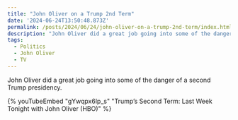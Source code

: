 ```yaml
---
title: "John Oliver on a Trump 2nd Term"
date: '2024-06-24T13:50:48.873Z'
permalink: /posts/2024/06/24/john-oliver-on-a-trump-2nd-term/index.html
description: "John Oliver did a great job going into some of the danger of a second Trump presidency"
tags:
  - Politics
  - John Oliver
  - TV
---
```


John Oliver did a great job going into some of the danger of a second Trump presidency.
<!-- excerpt -->

{% youTubeEmbed "gYwqpx6lp_s" "Trump’s Second Term: Last Week Tonight with John Oliver (HBO)" %}